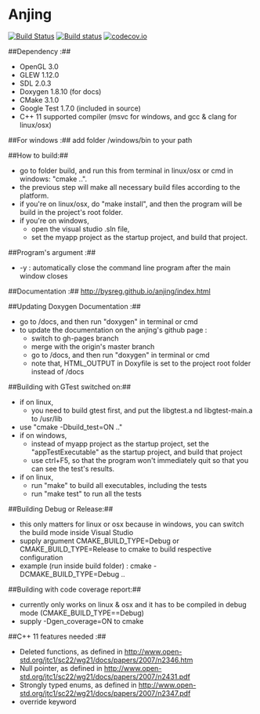 # Anjing 
[![Build Status](https://travis-ci.org/bysreg/anjing.svg?branch=master)](https://travis-ci.org/bysreg/anjing) [![Build status](https://ci.appveyor.com/api/projects/status/qw871xxhxlhd0j3a?svg=true)](https://ci.appveyor.com/project/bysreg/anjing) [![codecov.io](https://codecov.io/github/bysreg/anjing/coverage.svg?branch=master)](https://codecov.io/github/bysreg/anjing?branch=master)

##Dependency :##
- OpenGL 3.0 
- GLEW 1.12.0
- SDL 2.0.3
- Doxygen 1.8.10 (for docs)
- CMake 3.1.0
- Google Test 1.7.0 (included in source)
- C++ 11 supported compiler (msvc for windows, and gcc & clang for linux/osx)

##For windows :##
add folder /windows/bin to your path

##How to build:##
- go to folder build, and run this from terminal in linux/osx or cmd in windows: "cmake ..".
- the previous step will make all necessary build files according to the platform.
- if you're on linux/osx, do "make install", and then the program will be build in the project's root folder. 
- if you're on windows, 
  - open the visual studio .sln file, 
  - set the myapp project as the startup project, and build that project. 

##Program's argument :##
- -y : automatically close the command line program after the main window closes


##Documentation :##
http://bysreg.github.io/anjing/index.html

##Updating Doxygen Documentation :##
- go to /docs, and then run "doxygen" in terminal or cmd
- to update the documentation on the anjing's github page : 
  - switch to gh-pages branch
  - merge with the origin's master branch
  - go to /docs, and then run "doxygen" in terminal or cmd
  - note that, HTML_OUTPUT in Doxyfile is set to the project root folder instead of /docs

##Building with GTest switched on:##
- if on linux, 
  - you need to build gtest first, and put the libgtest.a nd libgtest-main.a to /usr/lib
- use "cmake -Dbuild_test=ON .."
- if on windows, 
  - instead of myapp project as the startup project, set the "appTestExecutable" as the startup project, and build that project
  - use ctrl+F5, so that the program won't immediately quit so that you can see the test's results. 
- if on linux, 
  - run "make" to build all executables, including the tests
  - run "make test" to run all the tests

##Building Debug or Release:##
- this only matters for linux or osx because in windows, you can switch the build mode inside Visual Studio
- supply argument CMAKE_BUILD_TYPE=Debug or CMAKE_BUILD_TYPE=Release to cmake to build respective configuration
- example (run inside build folder) :  cmake -DCMAKE_BUILD_TYPE=Debug ..
  
##Building with code coverage report:##
- currently only works on linux & osx and it has to be compiled in debug mode (CMAKE_BUILD_TYPE==Debug)
- supply -Dgen_coverage=ON to cmake

##C++ 11 features needed :##
- Deleted functions, as defined in http://www.open-std.org/jtc1/sc22/wg21/docs/papers/2007/n2346.htm
- Null pointer, as defined in http://www.open-std.org/jtc1/sc22/wg21/docs/papers/2007/n2431.pdf
- Strongly typed enums, as defined in http://www.open-std.org/jtc1/sc22/wg21/docs/papers/2007/n2347.pdf  
- override keyword 
  
  
